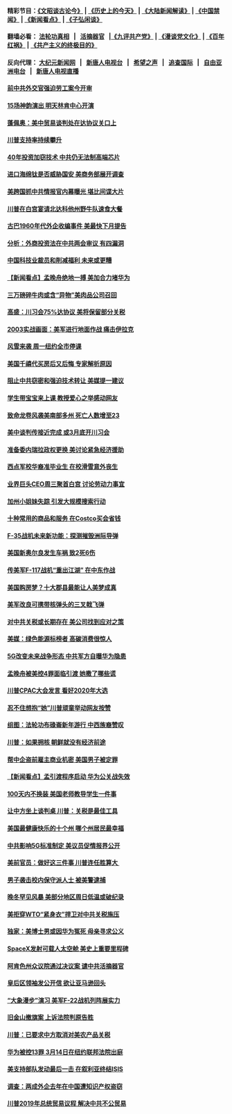 #### 精彩节目：[《文昭谈古论今》](http://155.138.205.71/wenzhao) | [《历史上的今天》](http://155.138.205.71/today-in-history) | [《大陆新闻解读》](http://155.138.205.71/ntdtv-comedy) | [《中国禁闻》](http://155.138.205.71/ntdtv-news) | [《新闻看点》](http://155.138.205.71/news-insight) | [《子弘闲谈》](http://155.138.205.71/zihongxiantan/) 

 #### 翻墙必看： [法轮功真相](http://155.138.205.71:10000/videos/truth.html) &nbsp;&nbsp;|&nbsp;&nbsp; [活摘器官](http://155.138.205.71:10000/videos/res/Organs/) &nbsp;&nbsp;|[《九评共产党》](http://155.138.205.71:10000/videos/jiuping) | [《漫谈党文化》](http://155.138.205.71:10000/videos/mtdwh) | [《百年红祸》](http://155.138.205.71:10000/videos/bnhh) | [《共产主义的终极目的》](http://155.138.205.71:10000/videos/res/zjmd) 

 #### 反向代理： [大纪元新闻网](http://155.138.205.71:10080/) &nbsp;&nbsp;|&nbsp;&nbsp; [新唐人电视台](http://155.138.205.71:8000/) &nbsp;&nbsp;|&nbsp;&nbsp; [希望之声](http://155.138.205.71:8200/) &nbsp;&nbsp;|&nbsp;&nbsp; [追查国际](http://155.138.205.71:10010/) &nbsp;&nbsp;|&nbsp;&nbsp; [自由亚洲电台](http://155.138.205.71:9800/) &nbsp;&nbsp;|&nbsp;&nbsp; [新唐人电视直播](http://155.138.205.71/) 

#### [前中共外交官强迫劳工案今开审](../pages/nsc412/n11090001.md?t=03051236) 

#### [15场神韵演出 明天林肯中心开演](../pages/nsc412/n11089990.md?t=03051236) 

#### [蓬佩奥：美中贸易谈判处在达协议关口上](../pages/nsc412/n11089620.md?t=03051236) 

#### [川普支持率持续攀升](../pages/nsc412/n11089760.md?t=03051236) 

#### [40年投资加窃技术 中共仍无法制高端芯片](../pages/nsc412/n11089086.md?t=03051236) 

#### [进口海绵钛是否威胁国安 美商务部展开调查](../pages/nsc412/n11089546.md?t=03051236) 

#### [美跨国抓中共情报官内幕曝光 堪比间谍大片](../pages/nsc412/n11089282.md?t=03051236) 

#### [川普在白宫宴请北达科他州野牛队速食大餐](../pages/nsc412/n11089308.md?t=03051236) 

#### [古巴1960年代外企收编事件 美最快下月提告](../pages/nsc412/n11089128.md?t=03051236) 

#### [分析：外商投资法在中共两会审议 有四漏洞](../pages/nsc412/n11089055.md?t=03051236) 

#### [中国科技业裁员和削减福利 未来或更糟](../pages/nsc412/n11089091.md?t=03051236) 

#### [【新闻看点】孟晚舟绝地一搏 美加合力堵华为](../pages/nsc412/n11088953.md?t=03051236) 

#### [三万磅碎牛肉或含“异物”美肉品公司召回](../pages/nsc412/n11088831.md?t=03051236) 

#### [高盛：川习会75%达协议 美将保留部分关税](../pages/nsc412/n11088120.md?t=03051236) 

#### [2003实战画面：美军进行地面作战 痛击伊拉克](../pages/nsc412/n11088010.md?t=03051236) 

#### [风雪来袭 周一纽约全市停课](../pages/nsc412/n11087247.md?t=03051236) 

#### [美国千禧代买房后又后悔 专家解析原因](../pages/nsc412/n11087415.md?t=03051236) 

#### [阻止中共窃密和强迫技术转让 美媒提一建议](../pages/nsc412/n11087339.md?t=03051236) 

#### [学生带宝宝来上课 教授爱心之举感动网友](../pages/nsc412/n11086804.md?t=03051236) 

#### [致命龙卷风袭美南部多州 死亡人数增至23](../pages/nsc412/n11087008.md?t=03051236) 

#### [美中谈判传接近完成 或3月底开川习会](../pages/nsc412/n11086539.md?t=03051236) 

#### [准备委内瑞拉政权更换 美讨论紧急经济援助](../pages/nsc412/n11086396.md?t=03051236) 

#### [西点军校华裔准毕业生 在校滑雪意外丧生](../pages/nsc412/n11086343.md?t=03051236) 

#### [业界巨头CEO周三聚首白宫 讨论劳动力事宜](../pages/nsc412/n11086331.md?t=03051236) 

#### [加州小姐妹失踪 引发大规模搜索行动](../pages/nsc412/n11086302.md?t=03051236) 

#### [十种常用的商品和服务 在Costco买会省钱](../pages/nsc412/n11083409.md?t=03051236) 

#### [F-35战机未来新功能：探测摧毁洲际导弹](../pages/nsc412/n11084576.md?t=03051236) 

#### [美国新奥尔良发生车祸 致2死6伤](../pages/nsc412/n11085688.md?t=03051236) 

#### [传美军F-117战机“重出江湖” 在中东作战](../pages/nsc412/n11085560.md?t=03051236) 

#### [美国购房梦？十大郡县最能让人美梦成真](../pages/nsc412/n11084365.md?t=03051236) 

#### [美军改良可携带核弹头的三叉戟飞弹](../pages/nsc412/n11085360.md?t=03051236) 

#### [对中共关税或长期存在 美公司找到应对之策](../pages/nsc412/n11084764.md?t=03051236) 

#### [美媒：绿色能源标榜者 高碳消费很惊人](../pages/nsc412/n11085202.md?t=03051236) 

#### [5G改变未来战争形态 中共军方自曝华为隐患](../pages/nsc412/n11080193.md?t=03051236) 

#### [孟晚舟被美控4罪面临引渡 她撒了哪些谎](../pages/nsc412/n11084821.md?t=03051236) 

#### [川普CPAC大会发言 看好2020年大选](../pages/nsc412/n11084682.md?t=03051236) 

#### [忍不住想抱“她”川普顽童举动网友按赞](../pages/nsc412/n11084691.md?t=03051236) 

#### [组图：法轮功布碌崙新年游行 中西族裔赞叹](../pages/nsc412/n11084713.md?t=03051236) 

#### [川普：如果拥核 朝鲜就没有经济前途](../pages/nsc412/n11084624.md?t=03051236) 

#### [帮中企盗前雇主商业机密 美国男子被定罪](../pages/nsc412/n11084590.md?t=03051236) 

#### [【新闻看点】孟引渡程序启动 华为公关战失效](../pages/nsc412/n11084453.md?t=03051236) 

#### [100天内不换装 美国老师教导学生一件事](../pages/nsc412/n11084543.md?t=03051236) 

#### [让中方坐上谈判桌 川普：关税是最佳工具](../pages/nsc412/n11084359.md?t=03051236) 

#### [美国最健康快乐的十个州 哪个州居民最幸福](../pages/nsc412/n11084450.md?t=03051236) 

#### [中共影响5G标准制定 美议员促情报界公开](../pages/nsc412/n11084422.md?t=03051236) 

#### [美前官员：做好这三件事 川普连任胜算大 ](../pages/nsc412/n11083314.md?t=03051236) 

#### [男子袭击校内保守派人士 被美警逮捕](../pages/nsc412/n11083471.md?t=03051236) 

#### [晚冬罕见风暴 美部分地区周日低温或破纪录](../pages/nsc412/n11084235.md?t=03051236) 

#### [美拒穿WTO“紧身衣”捍卫对中共关税施压](../pages/nsc412/n11084156.md?t=03051236) 

#### [独家：美博士男或因华为冤死 母亲寻求公义](../pages/nsc412/n11082270.md?t=03051236) 

#### [SpaceX发射可载人太空舱 美史上重要里程碑](../pages/nsc412/n11084023.md?t=03051236) 

#### [阿肯色州众议院通过决议案 谴中共活摘器官](../pages/nsc412/n11082231.md?t=03051236) 

#### [皇后区领袖发公开信  欲让亚马逊回头](../pages/nsc412/n11083353.md?t=03051236) 

#### [“大象漫步”演习 美军F-22战机列阵展实力](../pages/nsc412/n11083501.md?t=03051236) 

#### [旧金山撤旗案 上诉法院判原告胜](../pages/nsc412/n11083486.md?t=03051236) 

#### [川普：已要求中方取消对美农产品关税](../pages/nsc412/n11083216.md?t=03051236) 

#### [华为被控13罪 3月14日在纽约联邦法院出庭](../pages/nsc412/n11082772.md?t=03051236) 

#### [美支持部队发动最后一击 在叙利亚终结ISIS](../pages/nsc412/n11082463.md?t=03051236) 

#### [调查：两成外企去年在中国遭知识产权盗窃](../pages/nsc412/n11082699.md?t=03051236) 

#### [川普2019年总统贸易议程 解决中共不公贸易](../pages/nsc412/n11082766.md?t=03051236) 

